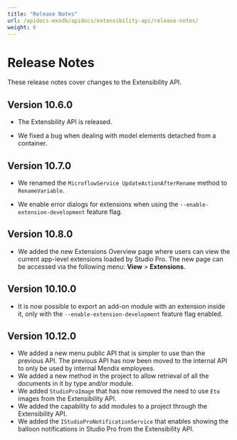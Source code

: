 ```yaml
---
title: "Release Notes"
url: /apidocs-mxsdk/apidocs/extensibility-api/release-notes/
weight: 6
---
```


# Release Notes

These release notes cover changes to the Extensibility API.


## Version 10.6.0

* The Extensbility API is released. 

* We fixed a bug when dealing with model elements detached from a container.

## Version 10.7.0

* We renamed the `MicroflowService UpdateActionAfterRename` method to `RenameVariable`.

* We enable error dialogs for extensions when using the `--enable-extension-development` feature flag.

## Version 10.8.0

* We added the new Extensions Overview page where users can view the current app-level extensions loaded by Studio Pro. The new page can be accessed via the following menu: **View** > **Extensions**.

## Version 10.10.0

* It is now possible to export an add-on module with an extension inside it, only with the `--enable-extension-development` feature flag enabled.

## Version 10.12.0

* We added a new menu public API that is simpler to use than the previous API. The previous API has now been moved to the internal API to only be used by internal Mendix employees.
* We added a new method in the project to allow retrieval of all the documents in it by type and/or module.
* We added `StudioProImage` that has now removed the need to use `Eto` images from the Extensibility API.
* We added the capability to add modules to a project through the Extensibility API.
* We added the `IStudioProNotificationService` that enables showing the balloon notifications in Studio Pro from the Extensibility API.

